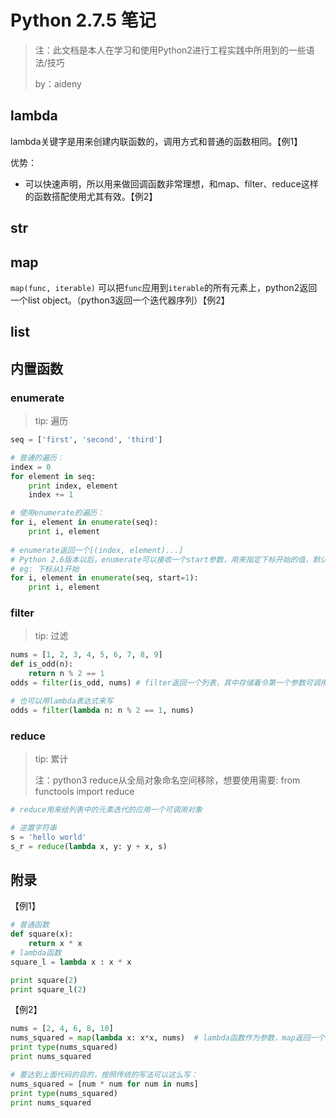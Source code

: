 # Python 2.7.5 笔记

> 注：此文档是本人在学习和使用Python2进行工程实践中所用到的一些语法/技巧
>
> by：aideny

## lambda

lambda关键字是用来创建内联函数的，调用方式和普通的函数相同。【例1】

优势：

- 可以快速声明，所以用来做回调函数非常理想，和map、filter、reduce这样的函数搭配使用尤其有效。【例2】

  

## str



## map

`map(func, iterable)` 可以把`func`应用到`iterable`的所有元素上，python2返回一个list object。（python3返回一个迭代器序列）【例2】

## list







## 内置函数

### enumerate

> tip: 遍历

```python
seq = ['first', 'second', 'third']

# 普通的遍历：
index = 0
for element in seq:
    print index, element
    index += 1

# 使用enumerate的遍历：
for i, element in enumerate(seq):
    print i, element
    
# enumerate返回一个[(index, element)...]
# Python 2.6版本以后，enumerate可以接收一个start参数，用来指定下标开始的值，默认从0开始
# eg: 下标从1开始
for i, element in enumerate(seq, start=1):
    print i, element
```

### filter

> tip: 过滤

```python
nums = [1, 2, 3, 4, 5, 6, 7, 8, 9]
def is_odd(n):
    return n % 2 == 1
odds = filter(is_odd, nums) # filter返回一个列表，其中存储着令第一个参数可调用对象的值为True的元素

# 也可以用lambda表达式来写
odds = filter(lambda n: n % 2 == 1, nums)
```

### reduce

> tip: 累计
>
> 注：python3 reduce从全局对象命名空间移除，想要使用需要: from functools import reduce

```python
# reduce用来给列表中的元素迭代的应用一个可调用对象

# 逆置字符串
s = 'hello world'
s_r = reduce(lambda x, y: y + x, s)
```



## 附录

【例1】

```python
# 普通函数
def square(x):
    return x * x
# lambda函数
square_l = lambda x : x * x

print square(2)
print square_l(2)

```

【例2】

```python
nums = [2, 4, 6, 8, 10]
nums_squared = map(lambda x: x*x, nums)  # lambda函数作为参数，map返回一个list对象
print type(nums_squared)
print nums_squared

# 要达到上面代码的目的，按照传统的写法可以这么写：
nums_squared = [num * num for num in nums]
print type(nums_squared)
print nums_squared
```

